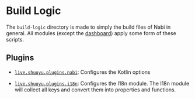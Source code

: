 # Build Logic 
The `build-logic` directory is made to simply the build files of Nabi in general. All modules (except the [dashboard](../dashboard))
apply some form of these scripts.

## Plugins
- [`live.shuuyu.plugins.nabi`](convention/src/main/kotlin/live/shuuyu/plugins/convention/NabiProjectModule.kt):
  Configures the Kotlin options

- [`live.shuuyu.plugins.i18n`](i18n/src/main/kotlin/live/shuuyu/plugins/i18n/I18nPlugin.kt):
  Configures the I18n module. The I18n module will collect all keys and convert them into properties and functions.